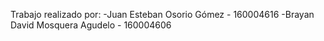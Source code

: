 Trabajo realizado por:
-Juan Esteban Osorio Gómez - 160004616
-Brayan David Mosquera Agudelo - 160004606
